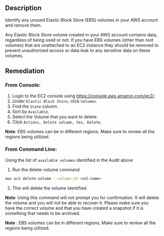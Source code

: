 ## Description

Identify any unused Elastic Block Store (EBS) volumes in your AWS account and remove them.

Any Elastic Block Store volume created in your AWS account contains data, regardless of being used or not. If you have EBS volumes (other than root volumes) that are unattached to an EC2 instance they should be removed to prevent unauthorized access or data leak to any sensitive data on these volumes.

## Remediation

### From Console:

1. Login to the EC2 console using https://console.aws.amazon.com/ec2/.
2. Under `Elastic Block Store`, click `Volumes`.
3. Find the `State` column.
4. Sort by `Available`.
5. Select the Volume that you want to delete.
6. Click `Actions, Delete volume, Yes, Delete`.

**Note**: EBS volumes can be in different regions. Make sure to review all the regions
being utilized.

### From Command Line:

Using the list of `available volumes` identified in the Audit above

1. Run the delete-volume command

```bash
aws ec2 delete-volume --volume-id <vol-name>
```

2. This will delete the volume identified.

**Note**: Using this command will not prompt you for confirmation. It will delete the volume and you will not be able to recover it. Please make sure you have the correct volume and that you have created a snapshot if it is something that needs to be archived.

**Note** : EBS volumes can be in different regions. Make sure to review all the regions being utilized.